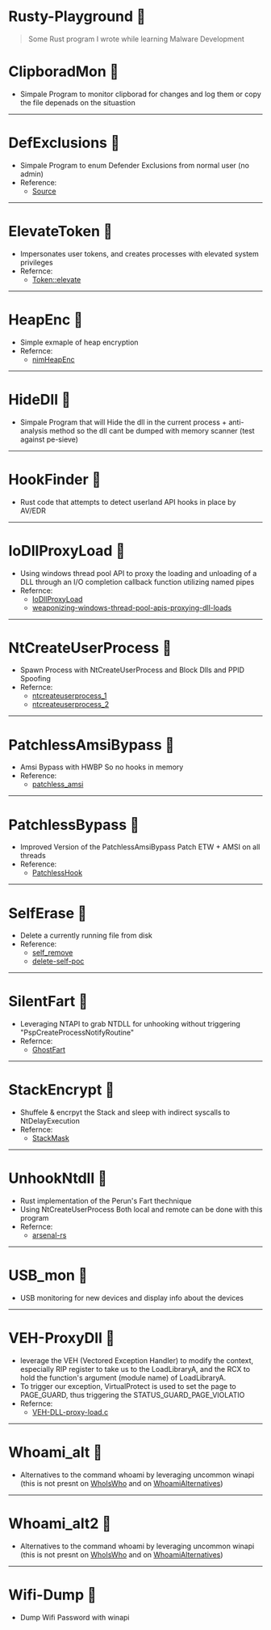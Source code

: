# Rusty-Playground :crab:
> Some Rust program I wrote while learning Malware Development 

# ClipboradMon :pushpin:
  - Simpale Program to monitor clipborad for changes and log them or copy the file depenads on the situastion
---
# DefExclusions :pushpin:
  - Simpale Program to enum Defender Exclusions from normal user (no admin)
  - Reference:
    - [Source](https://twitter.com/VakninHai/status/1796628601535652289)
---
# ElevateToken :pushpin:
  - Impersonates user tokens, and creates processes with elevated system privileges
  - Refernce:
    - [Token::elevate](https://github.com/gentilkiwi/mimikatz/blob/master/mimikatz/modules/kuhl_m_token.c)
---
# HeapEnc :pushpin:
  - Simple exmaple of heap encryption
  - Refernce:
    - [nimHeapEnc](https://github.com/nbaertsch/nimHeapEnc)
---
# HideDll :pushpin:
  - Simpale Program that will Hide the dll in the current process + anti-analysis method so the dll cant be dumped with memory scanner (test against pe-sieve)
---
# HookFinder :pushpin:
  - Rust code that attempts to detect userland API hooks in place by AV/EDR
---
# IoDllProxyLoad :pushpin:
  - Using windows thread pool API to proxy the loading and unloading of a DLL through an I/O completion callback function utilizing named pipes
  - Refernce:
    - [IoDllProxyLoad](https://github.com/fin3ss3g0d/IoDllProxyLoad)
    - [weaponizing-windows-thread-pool-apis-proxying-dll-loads](https://fin3ss3g0d.net/index.php/2024/03/18/weaponizing-windows-thread-pool-apis-proxying-dll-loads/)
---
# NtCreateUserProcess :pushpin:
  - Spawn Process with NtCreateUserProcess and Block Dlls and PPID Spoofing
  - Refernce:
    - [ntcreateuserprocess_1](https://offensivedefence.co.uk/posts/ntcreateuserprocess/)
    - [ntcreateuserprocess_2](https://captmeelo.com/redteam/maldev/2022/05/10/ntcreateuserprocess.html)   
---
# PatchlessAmsiBypass 📌
  - Amsi Bypass with HWBP So no hooks in memory
  - Reference:
    - [patchless_amsi](https://gist.github.com/CCob/fe3b63d80890fafeca982f76c8a3efdf)
---
# PatchlessBypass 📌
  - Improved Version of the PatchlessAmsiBypass Patch ETW + AMSI on all threads
  - Reference:
    - [PatchlessHook](https://github.com/ScriptIdiot/sleepmask_PatchlessHook/)
---
# SelfErase 📌
  - Delete a currently running file from disk
  - Reference:
    - [self_remove](https://github.com/Enelg52/OffensiveGo/tree/main/self_remove)
    - [delete-self-poc](https://github.com/LloydLabs/delete-self-poc)
---
# SilentFart :pushpin:
  - Leveraging NTAPI to grab NTDLL for unhooking without triggering "PspCreateProcessNotifyRoutine"
  - Refernce:
    - [GhostFart](https://github.com/mansk1es/GhostFart)
---
# StackEncrypt :pushpin:
  - Shuffele & encrpyt the Stack and sleep with indirect syscalls to NtDelayExecution
  - Refernce:
    - [StackMask](https://github.com/WKL-Sec/StackMask) 
---
# UnhookNtdll :pushpin:
  - Rust implementation of the Perun's Fart thechnique
  - Using NtCreateUserProcess Both local and remote can be done with this program
  - Refernce:
    - [arsenal-rs](https://github.com/memN0ps/arsenal-rs)
---
# USB_mon :pushpin:
  - USB monitoring for new devices and display info about the devices
---
# VEH-ProxyDll :pushpin:
  - leverage the VEH (Vectored Exception Handler) to modify the context, especially RIP register to take us to the LoadLibraryA, and the RCX to hold the function's argument (module name) of LoadLibraryA. 
  - To trigger our exception, VirtualProtect is used to set the page to PAGE_GUARD, thus triggering the STATUS_GUARD_PAGE_VIOLATIO
  - Refernce:
    - [VEH-DLL-proxy-load.c](https://github.com/kleiton0x00/Proxy-DLL-Loads/blob/main/VEH-DLL-proxy-load.c)
---
# Whoami_alt :pushpin:
  - Alternatives to the command whoami by leveraging uncommon winapi (this is not presnt on [WhoIsWho](https://github.com/MzHmO/WhoIsWho) and on [WhoamiAlternatives](https://twitter.com/vxunderground/status/1720265558501794288))
---
# Whoami_alt2 :pushpin:
  - Alternatives to the command whoami by leveraging uncommon winapi (this is not presnt on [WhoIsWho](https://github.com/MzHmO/WhoIsWho) and on [WhoamiAlternatives](https://twitter.com/vxunderground/status/1720265558501794288))
---
# Wifi-Dump :pushpin:
  - Dump Wifi Password with winapi
